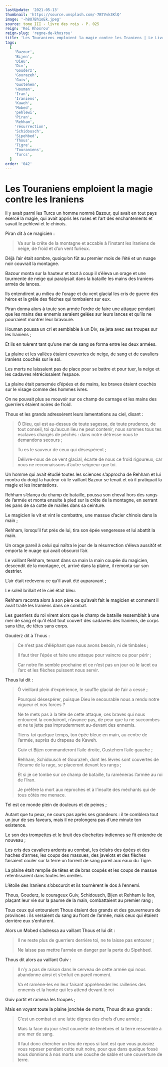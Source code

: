 ```yaml
---
lastUpdate: '2021-05-13'
thumbnail: 'https://source.unsplash.com/-7B7Vvk3KlQ'
image: '-h8U7Bh1oEk.jpeg'
source: tome III - livre des rois - P. 025
reign: 'Keï Khosrou'
reign-slug: 'regne-de-khosrou'
title: 'Les Touraniens emploient la magie contre les Iraniens | Le Livre des Rois | Shâhnâmeh'
tags:
  [
    'Bazour',
    'Bijen',
    'Dieu',
    'Div',
    'Gouderz',
    'Gourazeh',
    'Guiv',
    'Gustehem',
    'Houman',
    'Iran',
    'Iraniens',
    'Kaweh',
    'Mobed',
    'pehlewi',
    'Piran',
    'Rehham',
    'résurrection',
    'Schidousch',
    'Sipehbed',
    'Thous',
    'Tigre',
    'Touraniens',
    'Turcs',
  ]
order: '042'
---
```


# Les Touraniens emploient la magie contre les Iraniens

Il y avait parmi les Turcs un homme nommé Bazour, qui avait en tout pays exercé la magie, qui avait appris les ruses et l’art des enchantements et savait le pehlewi et le chinois.

Piran dit à ce magicien :

> Va sur la crête de la montagne et accable à l’instant les Iraniens de neige, de froid et d’un vent furieux.

Déjà l’air était sombre, quoiqu’on fût au premier mois de l’été et un nuage noir couvrait la montagne.

Bazour monta sur la hauteur et tout à coup il s’éleva un orage et une tourmente de neige qui paralysait dans la bataille les mains des Iraniens armés de lances.

Ils entendirent au milieu de l’orage et du vent glacial les cris de guerre des héros et la grêle des flèches qui tombaient sur eux.

Piran donna alors à toute son armée l’ordre de faire une attaque pendant que les mains des ennemis seraient gelées sur leurs lances et qu’ils ne pourraient montrer leur bravoure.

Houman poussa un cri et semblable à un Div, se jeta avec ses troupes sur les Iraniens ;

Et ils en tuèrent tant qu’une mer de sang se forma entre les deux armées.

La plaine et les vallées étaient couvertes de neige, de sang et de cavaliers iraniens couchés sur le sol.

Les morts ne laissaient pas de place pour se battre et pour tuer, la neige et les cadavres rétrécissaient l’espace.

La plaine était parsemée d’épées et de mains, les braves étaient couchés sur le visage comme des hommes ivres.

On ne pouvait plus se mouvoir sur ce champ de carnage et les mains des guerriers étaient noires de froid.

Thous et les grands adressèrent leurs lamentations au ciel, disant :

> Ô Dieu, qui est au-dessus de toute sagesse, de toute prudence, de tout conseil, toi qu’aucun lieu ne peut contenir, nous sommes tous tes esclaves chargés de péchés : dans notre détresse nous te demandons secours ;
>
> Tu es le sauveur de ceux qui désespèrent ;
>
> Délivre-nous de ce vent glacial, écarte de nous ce froid rigoureux, car nous ne reconnaissons d’autre seigneur que toi.

Un homme qui avait étudié toutes les sciences s’approcha de Rehham et lui montra du doigt la hauteur où le vaillant Bazour se tenait et où il pratiquait la magie et les incantations.

Rehham s’élança du champ de bataille, poussa son cheval hors des rangs de l’armée et monta ensuite à pied sur la crête de la montagne, en serrant les pans de sa cotte de mailles dans sa ceinture.

Le magicien le vit et vint le combattre, une massue d’acier chinois dans la main ;

Rehham, lorsqu’il fut près de lui, tira son épée vengeresse et lui abattit la main.

Un orage pareil à celui qui naîtra le jour de la résurrection s’éleva aussitôt et emporta le nuage qui avait obscurci l’air.

Le vaillant Rehham, tenant dans sa main la main coupée du magicien, descendit de la montagne, et, arrivé dans la plaine, il remonta sur son destrier.

L’air était redevenu ce qu’il avait été auparavant ;

Le soleil brillait et le ciel était bleu.

Rehham raconta alors à son père ce qu’avait fait le magicien et comment il avait traité les Iraniens dans ce combat.

Les guerriers du roi virent alors que le champ de bataille ressemblait à une mer de sang et qu’il était tout couvert des cadavres des Iraniens, de corps sans tête, de têtes sans corps.

Gouderz dit à Thous :

> Ce n’est pas d’éléphant que nous avons besoin, ni de timbales ;
>
> Il faut tirer l’épée et faire une attaque pour vaincre ou pour périr ;
>
> Car notre fin semble prochaine et ce n’est pas un jour où le lacet ou l’arc et les flèches puissent nous servir.

Thous lui dit :

> Ô vieillard plein d’expérience, le souffle glacial de l’air a cessé ;
>
> Pourquoi désespérer, puisque Dieu le secourable nous a rendu notre vigueur et nos forces ?
>
> Ne te mets pas à la tête de cette attaque, ces braves qui nous entourent la conduiront, n’avance pas, de peur que tu ne succombes et ne te jette pas imprudemment au-devant des ennemis.
>
> Tiens-toi quelque temps, ton épée bleue en main, au centre de l’armée, auprès du drapeau de Kaweh.
>
> Guiv et Bijen commanderont l’aile droite, Gustehem l’aile gauche ;
>
> Rehham, Schidousch et Gourazeh, dont les lèvres sont couvertes de l’écume de la rage, se placeront devant les rangs ;
>
> Et si je ce tombe sur ce champ de bataille, tu ramèneras l’armée au roi de l’Iran.
>
> Je préfère la mort aux reproches et à l’insulte des méchants qui de tous côtés me menace.

Tel est ce monde plein de douleurs et de peines ;

Autant que tu peux, ne cours pas après ses grandeurs : il te comblera tout un jour de ses faveurs, mais il ne prolongera pas d’une minute ton existence.

Le son des trompettes et le bruit des clochettes indiennes se fit entendre de nouveau ;

Les cris des cavaliers ardents au combat, les éclairs des épées et des haches d’armes, les coups des massues, des javelots et des flèches faisaient couler sur la terre un torrent de sang pareil aux eaux du Tigre.

La plaine était remplie de têtes et de bras coupés et les coups de massue retentissaient dans toutes les oreilles.

L’étoile des Iraniens s’obscurcit et ils tournèrent le dos à l’ennemi.

Thous, Gouderz, le courageux Guiv, Schidousch, Bijen et Rehham le lion, plaçant leur vie sur la paume de la main, combattaient au premier rang ;

Tous ceux qui entouraient Thous étaient des grands et des gouverneurs de provinces : ils versaient du sang au front de l’armée, mais ceux qui étaient derrière eux s’enfuirent.

Alors un Mobed s’adressa au vaillant Thous et lui dit :

> Il ne reste plus de guerriers derrière toi, ne te laisse pas entourer ;
>
> Ne laisse pas mettre l’armée en danger par la perte du Sipehbed.

Thous dit alors au vaillant Guiv :

> Il n’y a pas de raison dans le cerveau de cette armée qui nous abandonne ainsi et s’enfuit en pareil moment.
>
> Va et ramène-les en leur faisant appréhender les railleries des ennemis et la honte qui les attend devant le roi

Guiv partit et ramena les troupes ;

Mais en voyant toute la plaine jonchée de morts, Thous dit aux grands :

> C’est un combat et une lutte dignes des chefs d’une armée ;
>
> Mais la face du jour s’est couverte de ténèbres et la terre ressemble à une mer de sang.
>
> Il faut donc chercher un lieu de repos si tant est que vous puissiez vous reposer pendant cette nuit noire, pour que dans quelque fossé nous donnions à nos morts une couche de sable et une couverture de terre.

